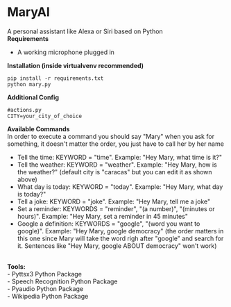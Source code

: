 # MaryAI
A personal assistant like Alexa or Siri based on Python<br />
<strong>Requirements</strong><br />
- A working microphone plugged in<br />

<strong>Installation (inside virtualvenv recommended)</strong><br />
```
pip install -r requirements.txt
python mary.py
```
<strong>Additional Config</strong>
```
#actions.py
CITY=your_city_of_choice
```

<strong>Available Commands</strong><br />
In order to execute a command you should say "Mary" when you ask for something, it doesn't matter the order, you just have to call her by her name
- Tell the time: KEYWORD = "time". Example: "Hey Mary, what time is it?"
- Tell the weather: KEYWORD = "weather". Example: "Hey Mary, how is the weather?" (default city is "caracas" but you can edit it as shown above)
- What day is today: KEYWORD = "today". Example: "Hey Mary, what day is today?"
- Tell a joke: KEYWORD = "joke". Example: "Hey Mary, tell me a joke"
- Set a reminder: KEYWORDS = "reminder", "(a number)", "(minutes or hours)". Example: "Hey Mary, set a reminder in 45 minutes"
- Google a definition: KEYWORDS = "google", "(word you want to google)". Example: "Hey Mary, google democracy" (the order matters in this one since Mary will take the word righ after "google" and search for it. Sentences like "Hey Mary, google ABOUT democracy" won't work)
<br />
<strong>Tools:</strong><br />
- Pyttsx3 Python Package<br />
- Speech Recognition Python Package<br />
- Pyaudio Python Package<br />
- Wikipedia Python Package

